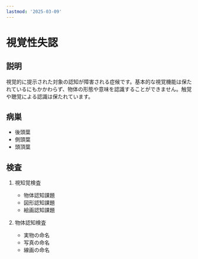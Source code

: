 ```yaml
---
lastmod: '2025-03-09'
---
```


# 視覚性失認

## 説明

視覚的に提示された対象の認知が障害される症候です。基本的な視覚機能は保たれているにもかかわらず、物体の形態や意味を認識することができません。触覚や聴覚による認識は保たれています。

## 病巣

- 後頭葉
- 側頭葉
- 頭頂葉

## 検査

1. 視知覚検査

   - 物体認知課題
   - 図形認知課題
   - 絵画認知課題

2. 物体認知検査
   - 実物の命名
   - 写真の命名
   - 線画の命名
